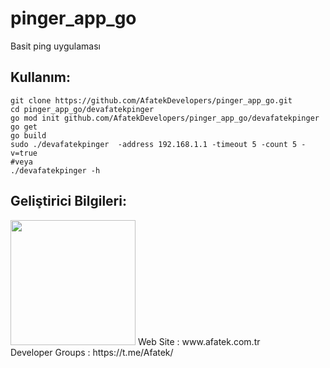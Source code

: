 # pinger_app_go

Basit ping uygulaması

## Kullanım:

```shell
git clone https://github.com/AfatekDevelopers/pinger_app_go.git
cd pinger_app_go/devafatekpinger
go mod init github.com/AfatekDevelopers/pinger_app_go/devafatekpinger
go get
go build
sudo ./devafatekpinger  -address 192.168.1.1 -timeout 5 -count 5 -v=true
#veya
./devafatekpinger -h
```

## Geliştirici Bilgileri:
<img src="https://github.com/AfatekDevelopers/companyfiles/blob/master/afatek-logo.png?raw=true" width="200"/>
Web Site        : www.afatek.com.tr <br />
Developer Groups : https://t.me/Afatek/ <br />